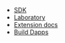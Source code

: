 - [SDK](./navbar/sdk.md)
- [Laboratory](https://laboratory.diamcircle.io/)
- [Extension docs](./navbar/extension.md)
- [Build Dapps](./navbar/build-dapps.md)
